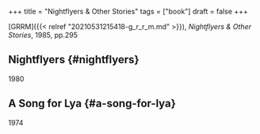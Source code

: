 +++
title = "Nightflyers & Other Stories"
tags = ["book"]
draft = false
+++

[GRRM]({{< relref "20210531215418-g_r_r_m.md" >}}), _Nightflyers &amp; Other Stories_, 1985, pp.295


## Nightflyers {#nightflyers}

1980


## A Song for Lya {#a-song-for-lya}

1974
